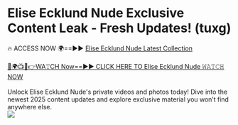 # Elise Ecklund Nude Exclusive Content Leak - Fresh Updates! (tuxg)

🔥 ACCESS NOW 🌍==►► <a href="https://tinyurl.com/yc657z5k" rel="nofollow">Elise Ecklund Nude Latest Collection</a>
<br><br>
[🔴🌍📺📱👉WA𝚃CH Now==►► CLICK HERE TO Elise Ecklund Nude 𝚆𝙰𝚃𝙲𝙷 NOW](https://tinyurl.com/yc657z5k)
<br><br>
Unlock Elise Ecklund Nude's private videos and photos today! Dive into the newest 2025 content updates and explore exclusive material you won’t find anywhere else.
<br>
<a href="https://tinyurl.com/yc657z5k" rel="nofollow" data-target="animated-image.originalLink"><img src="https://camo.githubusercontent.com/8a4f000d20f83aca3bf7ec5f350d767afa0574a8a352519fd8cfa583a6f93a33/68747470733a2f2f692e696d6775722e636f6d2f644a486b345a712e676966" data-canonical-src="https://i.imgur.com/dJHk4Zq.gif" style="max-width: 100%; display: inline-block;" data-target="animated-image.originalImage"></a>
<br>
